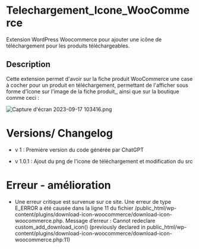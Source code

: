 # Telechargement_Icone_WooCommerce
Extension WordPress Woocommerce pour ajouter une icône de téléchargement pour les produits téléchargeables.

## Description
Cette extension permet d'avoir sur la fiche produit WooCommerce une case à cocher pour un produit en téléchargement, permettant de l'afficher sous forme d'îcone sur l'image de la fiche produit,, ainsi que sur la boutique comme ceci : 

![Capture d'écran 2023-09-17 103416.png](https://github.com/ValentinGratz/Telechargement_Icone_WooCommerce/blob/main/Capture%20d'%C3%A9cran%202023-09-17%20103416.png)


# Versions/ Changelog
- v 1 : Première version du code générée par ChatGPT

- v 1.0.1 : Ajout du png de l'icone de téléchargement et modification du src

# Erreur - amélioration
- Une erreur critique est survenue sur ce site.
Une erreur de type E_ERROR a été causée dans la ligne 11 du fichier /public_html/wp-content/plugins/download-icon-woocommerce/download-icon-woocommerce.php. Message d’erreur : Cannot redeclare custom_add_download_icon() (previously declared in public_html/wp-content/plugins/download-icon-woocommerce/download-icon-woocommerce.php:11)
